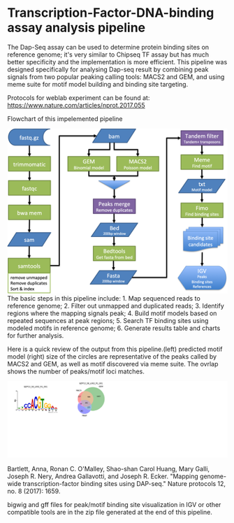 
# Transcription-Factor-DNA-binding assay analysis pipeline

The Dap-Seq assay can be used to determine protein binding sites on reference genome; it's very similar to Chipseq TF assay but has much better specificity and the implementation is more efficient. This pipeline was designed specifically for analysing Dap-seq result by combining peak signals from two popular peaking calling tools: MACS2 and GEM, and using meme suite for motif model building and binding site targeting.

Protocols for weblab experiment can be found at:
https://www.nature.com/articles/nprot.2017.055

Flowchart of this impelemented pipeline

<img src='./images/flowchart.png' width=800 >
The basic steps in this pipeline include: 1. Map sequenced reads to reference genome; 2. Filter out unmapped and duplicated reads; 3. Identify regions where the mapping signals peak; 4. Build motif models based on repeated sequences at peak regions; 5. Search TF binding sites using modeled motifs in reference genome; 6. Generate results table and charts for further analysis.    


Here is a quick review of the output from this pipeline.(left) predicted motif model (right) size of the circles are representative of the peaks called by MACS2 and GEM, as well as motif discovered via meme suite. The ovrlap shows the number of peaks/motif loci matches.

<img src='./images/output.png' width=1000 >


Bartlett, Anna, Ronan C. O'Malley, Shao-shan Carol Huang, Mary Galli, Joseph R. Nery, Andrea Gallavotti, and Joseph R. Ecker. "Mapping genome-wide transcription-factor binding sites using DAP-seq." Nature protocols 12, no. 8 (2017): 1659.


bigwig and gff files for peak/motif binding site visualization in IGV or other compatible tools are in the zip file generated at the end of this pipeline.

